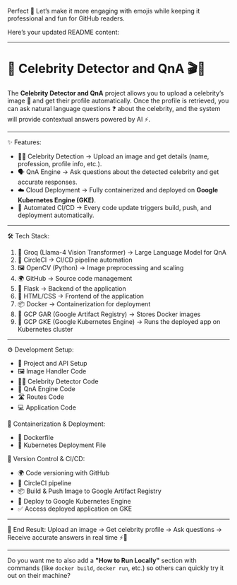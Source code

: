 Perfect 🙂 Let’s make it more engaging with emojis while keeping it professional and fun for GitHub readers.

Here’s your updated README content:

---

# 🌟 Celebrity Detector and QnA 🎬🤖

The **Celebrity Detector and QnA** project allows you to upload a celebrity’s image 📸 and get their profile automatically. Once the profile is retrieved, you can ask natural language questions ❓ about the celebrity, and the system will provide contextual answers powered by AI ⚡.

---

✨ Features:

* 🧑‍🎤 Celebrity Detection → Upload an image and get details (name, profession, profile info, etc.).
* 🗣️ QnA Engine → Ask questions about the detected celebrity and get accurate responses.
* ☁️ Cloud Deployment → Fully containerized and deployed on **Google Kubernetes Engine (GKE)**.
* 🔄 Automated CI/CD → Every code update triggers build, push, and deployment automatically.

---

🛠️ Tech Stack:

1. 🧠 Groq (Llama-4 Vision Transformer) → Large Language Model for QnA
2. 🔁 CircleCI → CI/CD pipeline automation
3. 🖼️ OpenCV (Python) → Image preprocessing and scaling
4. 🌍 GitHub → Source code management
5. 🐍 Flask → Backend of the application
6. 🎨 HTML/CSS → Frontend of the application
7. 📦 Docker → Containerization for deployment
8. 📂 GCP GAR (Google Artifact Registry) → Stores Docker images
9. 🚀 GCP GKE (Google Kubernetes Engine) → Runs the deployed app on Kubernetes cluster

---

⚙️ Development Setup:

* 📂 Project and API Setup
* 🖼️ Image Handler Code
* 🧑‍🎤 Celebrity Detector Code
* 🤖 QnA Engine Code
* 🛣️ Routes Code
* 💻 Application Code

🐳 Containerization & Deployment:

* 📄 Dockerfile
* 📑 Kubernetes Deployment File

🔗 Version Control & CI/CD:

* 🌍 Code versioning with GitHub
* 🔁 CircleCI pipeline
* 📦 Build & Push Image to Google Artifact Registry
* 🚀 Deploy to Google Kubernetes Engine
* ✅ Access deployed application on GKE

---

🎯 End Result:
Upload an image → Get celebrity profile → Ask questions → Receive accurate answers in real time ⚡🎉

---

Do you want me to also add a **"How to Run Locally"** section with commands (like `docker build`, `docker run`, etc.) so others can quickly try it out on their machine?
